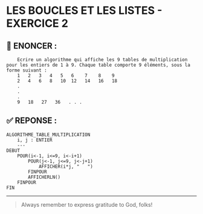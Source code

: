 # LES BOUCLES ET LES LISTES - EXERCICE 2

## 🌟 ENONCER :
```
    Ecrire un algorithme qui affiche les 9 tables de multiplication pour les entiers de 1 à 9. Chaque table comporte 9 éléments, sous la forme suivant :
    1   2   3   4   5   6    7    8    9 
    2   4   6   8   10  12   14   16   18
    .
    .
    .
    9   18   27   36   . . .
```

## ✅ REPONSE :

````
ALGORITHME_TABLE_MULTIPLICATION
    i, j : ENTIER
    ---
DEBUT
    POUR(i<-1, i<=9, i<-i+1)
        POUR(j<-1, j<=9, j<-j+1)
            AFFICHER(i*j, "   ")
        FINPOUR
        AFFICHERLN()
    FINPOUR
FIN 
````

--- 

> Always remember to express gratitude to God, folks!